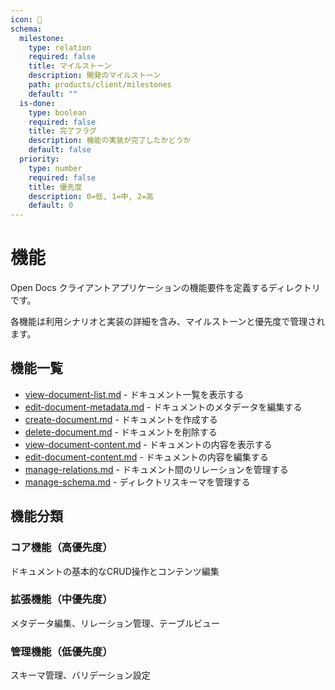 ```yaml
---
icon: 📄
schema:
  milestone:
    type: relation
    required: false
    title: マイルストーン
    description: 開発のマイルストーン
    path: products/client/milestones
    default: ""
  is-done:
    type: boolean
    required: false
    title: 完了フラグ
    description: 機能の実装が完了したかどうか
    default: false
  priority:
    type: number
    required: false
    title: 優先度
    description: 0=低, 1=中, 2=高
    default: 0
---
```


# 機能

Open Docs クライアントアプリケーションの機能要件を定義するディレクトリです。

各機能は利用シナリオと実装の詳細を含み、マイルストーンと優先度で管理されます。

## 機能一覧

- [view-document-list.md](./view-document-list.md) - ドキュメント一覧を表示する
- [edit-document-metadata.md](./edit-document-metadata.md) - ドキュメントのメタデータを編集する
- [create-document.md](./create-document.md) - ドキュメントを作成する
- [delete-document.md](./delete-document.md) - ドキュメントを削除する
- [view-document-content.md](./view-document-content.md) - ドキュメントの内容を表示する
- [edit-document-content.md](./edit-document-content.md) - ドキュメントの内容を編集する
- [manage-relations.md](./manage-relations.md) - ドキュメント間のリレーションを管理する
- [manage-schema.md](./manage-schema.md) - ディレクトリスキーマを管理する

## 機能分類

### コア機能（高優先度）
ドキュメントの基本的なCRUD操作とコンテンツ編集

### 拡張機能（中優先度）
メタデータ編集、リレーション管理、テーブルビュー

### 管理機能（低優先度）
スキーマ管理、バリデーション設定